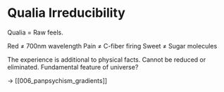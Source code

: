 # Qualia Irreducibility

Qualia = Raw feels.

Red ≠ 700nm wavelength
Pain ≠ C-fiber firing
Sweet ≠ Sugar molecules

The experience is additional to physical facts.
Cannot be reduced or eliminated.
Fundamental feature of universe?

→ [[006_panpsychism_gradients]]